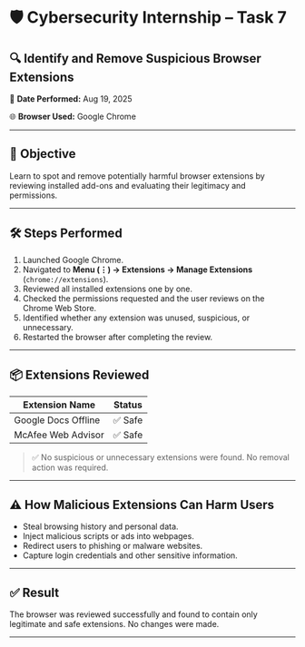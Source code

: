 # 🛡️ Cybersecurity Internship – **Task 7**

## 🔍 Identify and Remove Suspicious Browser Extensions

📅 **Date Performed:** Aug 19, 2025

🌐 **Browser Used:** Google Chrome

---

## 🎯 Objective

Learn to spot and remove potentially harmful browser extensions by reviewing installed add-ons and evaluating their legitimacy and permissions.

---

## 🛠️ Steps Performed

1. Launched Google Chrome.
2. Navigated to **Menu (⋮) → Extensions → Manage Extensions** (`chrome://extensions`).
3. Reviewed all installed extensions one by one.
4. Checked the permissions requested and the user reviews on the Chrome Web Store.
5. Identified whether any extension was unused, suspicious, or unnecessary.
6. Restarted the browser after completing the review.

---

## 📦 Extensions Reviewed

| Extension Name      | Status |
| ------------------- | ------ |
| Google Docs Offline | ✅ Safe |
| McAfee Web Advisor  | ✅ Safe |

> ✅ No suspicious or unnecessary extensions were found. No removal action was required.

---

## ⚠️ How Malicious Extensions Can Harm Users

* Steal browsing history and personal data.
* Inject malicious scripts or ads into webpages.
* Redirect users to phishing or malware websites.
* Capture login credentials and other sensitive information.

---

## ✅ Result

The browser was reviewed successfully and found to contain only legitimate and safe extensions.
No changes were made.

---
